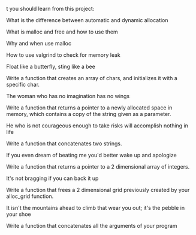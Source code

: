 t you should learn from this project:



What is the difference between automatic and dynamic allocation



What is malloc and free and how to use them



Why and when use malloc



How to use valgrind to check for memory leak



Float like a butterfly, sting like a bee

Write a function that creates an array of chars, and initializes it with a specific char.



The woman who has no imagination has no wings

Write a function that returns a pointer to a newly allocated space in memory, which contains a copy of the string given as a parameter.



He who is not courageous enough to take risks will accomplish nothing in life

Write a function that concatenates two strings.



If you even dream of beating me you'd better wake up and apologize

Write a function that returns a pointer to a 2 dimensional array of integers.



It's not bragging if you can back it up

Write a function that frees a 2 dimensional grid previously created by your alloc_grid function.



It isn't the mountains ahead to climb that wear you out; it's the pebble in your shoe

Write a function that concatenates all the arguments of your program
